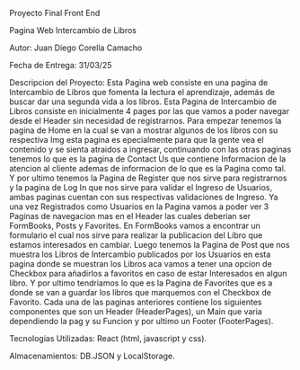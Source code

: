 Proyecto Final Front End

Pagina Web Intercambio de Libros

Autor: Juan Diego Corella Camacho

Fecha de Entrega: 31/03/25

Descripcion del Proyecto:
Esta Pagina web consiste en una pagina de Intercambio de Libros que fomenta la lectura el aprendizaje, además de buscar dar una segunda vida a los libros.
Esta Pagina de Intercambio de Libros consiste en inicialmente 4 pages por las que vamos a poder navegar desde el Header sin necesidad de registrarnos. Para empezar tenemos la pagina de Home en la cual se van a mostrar algunos de los libros con su respectiva Img esta pagina es epecialmente para que la gente vea el contenido y se sienta atraidos a ingresar, continuando con las otras paginas tenemos lo que es la pagina de Contact Us que contiene Informacion de la atencion al cliente ademas de informacion de lo que es la Pagina como tal. Y por ultimo tenemos la Pagina de Register que nos sirve para registrarnos y la pagina de Log In que nos sirve para validar el Ingreso de Usuarios, ambas paginas cuentan con sus respectivas validaciones de Ingreso.
Ya una vez Registrados como Usuarios en la Pagina vamos a poder ver 3 Paginas de navegacion mas en el Header las cuales deberian ser FormBooks, Posts y Favorites. En FormBooks vamos a encontrar un formulario el cual nos sirve para realizar la publicacion del Libro que estamos interesados en cambiar. Luego tenemos la Pagina de Post que nos muestra los Libros de Intercambio publicados por los Usuarios en esta pagina donde se muestran los Libros aca vamos a tener una opcion de Checkbox para añadirlos a favoritos en caso de estar Interesados en algun libro. Y por ultimo tendriamos lo que es la Pagina de Favorites que es a donde se van a guardar los libros que marquemos con el Checkbox de Favorito.
Cada una de las paginas anteriores contiene los siguientes componentes que son un Header (HeaderPages), un Main que varia dependiendo la pag y su Funcion y por ultimo un Footer (FooterPages).

Tecnologías Utilizadas:
React (html, javascript y css).

Almacenamientos: 
DB.JSON y LocalStorage.
